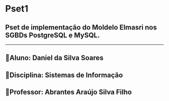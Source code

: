 # Pset1
## Pset de implementação do Moldelo Elmasri nos SGBDs PostgreSQL e MySQL.
----------
  ## 🔹Aluno: Daniel da Silva Soares
  ## 🔹Disciplina: Sistemas de Informação
  ## 🔹Professor: Abrantes Araújo Silva Filho
